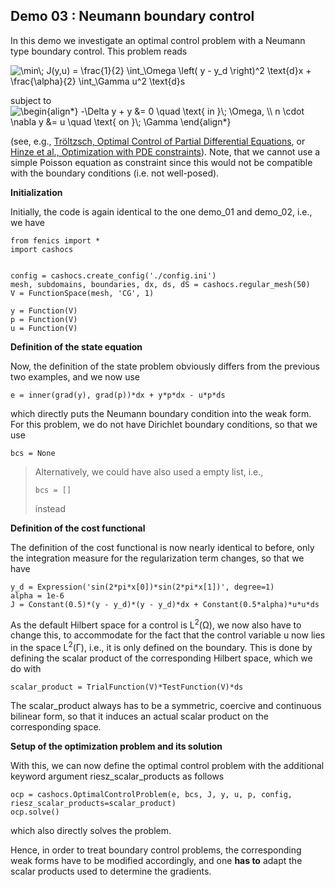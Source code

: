 ## Demo 03 : Neumann boundary control


In this demo we investigate an optimal control problem with
a Neumann type boundary control. This problem reads

<img src=
"https://render.githubusercontent.com/render/math?math=%5Cdisplaystyle+%5Cmin%5C%3B+J%28y%2Cu%29+%3D+%5Cfrac%7B1%7D%7B2%7D+%5Cint_%5COmega+%5Cleft%28+y+-+y_d+%5Cright%29%5E2+%5Ctext%7Bd%7Dx+%2B+%5Cfrac%7B%5Calpha%7D%7B2%7D+%5Cint_%5CGamma+u%5E2+%5Ctext%7Bd%7Ds"
alt="\min\; J(y,u) = \frac{1}{2} \int_\Omega \left( y - y_d \right)^2 \text{d}x + \frac{\alpha}{2} \int_\Gamma u^2 \text{d}s">

subject to <img src=
"https://render.githubusercontent.com/render/math?math=%5Cdisplaystyle+%5Cbegin%7Balign%2A%7D%0A-%5CDelta+y+%2B+y+%26%3D+0+%5Cquad+%5Ctext%7B+in+%7D%5C%3B+%5COmega%2C+%5C%5C%0An+%5Ccdot+%5Cnabla+y+%26%3D+u+%5Cquad+%5Ctext%7B+on+%7D%5C%3B+%5CGamma%0A%5Cend%7Balign%2A%7D"
alt="\begin{align*}
-\Delta y + y &= 0 \quad \text{ in }\; \Omega, \\
n \cdot \nabla y &= u \quad \text{ on }\; \Gamma
\end{align*}">

(see, e.g., [Tröltzsch, Optimal Control of Partial Differential Equations](https://doi.org/10.1090/gsm/112),
or [Hinze et al., Optimization with PDE constraints](https://doi.org/10.1007/978-1-4020-8839-1)).
Note, that we cannot use a simple Poisson equation as constraint
since this would not be compatible with the boundary conditions
(i.e. not well-posed).

**Initialization**

Initially, the code is again identical to the one demo_01 and demo_02,
i.e., we have

    from fenics import *
    import cashocs


    config = cashocs.create_config('./config.ini')
    mesh, subdomains, boundaries, dx, ds, dS = cashocs.regular_mesh(50)
    V = FunctionSpace(mesh, 'CG', 1)

    y = Function(V)
    p = Function(V)
    u = Function(V)

**Definition of the state equation**


Now, the definition of the state problem obviously differs from the
previous two examples, and we now use

    e = inner(grad(y), grad(p))*dx + y*p*dx - u*p*ds

which directly puts the Neumann boundary condition into the weak form.
For this problem, we do not have Dirichlet boundary conditions, so that we
use

    bcs = None

> Alternatively, we could have also used a empty list, i.e.,
>
>     bcs = []
>
> instead

**Definition of the cost functional**


The definition of the cost functional is now nearly identical to before,
only the integration measure for the regularization term changes, so that we have

    y_d = Expression('sin(2*pi*x[0])*sin(2*pi*x[1])', degree=1)
    alpha = 1e-6
    J = Constant(0.5)*(y - y_d)*(y - y_d)*dx + Constant(0.5*alpha)*u*u*ds

As the default Hilbert space for a control is L<sup>2</sup>(&Omega;), we now
also have to change this, to accommodate for the fact that the control
variable u now lies in the space L<sup>2</sup>(&Gamma;), i.e., it is
only defined on the boundary. This is done by defining the scalar
product of the corresponding Hilbert space, which we do with

    scalar_product = TrialFunction(V)*TestFunction(V)*ds

The scalar_product always has to be a symmetric, coercive and continuous
bilinear form, so that it induces an actual scalar product on the
corresponding space.

**Setup of the optimization problem and its solution**


With this, we can now define the optimal control problem with the
additional keyword argument riesz_scalar_products as follows

    ocp = cashocs.OptimalControlProblem(e, bcs, J, y, u, p, config, riesz_scalar_products=scalar_product)
    ocp.solve()

which also directly solves the problem.

Hence, in order to treat boundary control problems, the corresponding
weak forms have to be modified accordingly, and one **has to** adapt the
scalar products used to determine the gradients.
